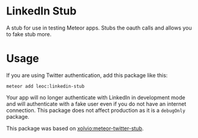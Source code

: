 LinkedIn Stub
============

A stub for use in testing Meteor apps. Stubs the oauth calls and allows you to fake stub more.

# Usage

If you are using Twitter authentication, add this package like this:

`meteor add leoc:linkedin-stub`

Your app will no longer authenticate with LinkedIn in development mode and will authenticate with
a fake user even if you do not have an internet connection. This package does not affect production
as it is a `debugOnly` package.

This package was based on [xolvio:meteor-twitter-stub](https://github.com/xolvio/meteor-twitter-stub).
